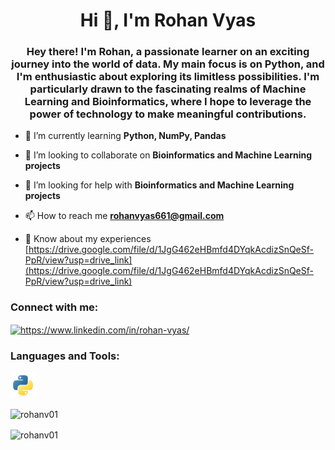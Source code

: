 <h1 align="center">Hi 👋, I'm Rohan Vyas</h1>
<h3 align="center">Hey there! I'm Rohan, a passionate learner on an exciting journey into the world of data. My main focus is on Python, and I'm enthusiastic about exploring its limitless possibilities. I'm particularly drawn to the fascinating realms of Machine Learning and Bioinformatics, where I hope to leverage the power of technology to make meaningful contributions.</h3>

- 🌱 I’m currently learning **Python, NumPy, Pandas**

- 👯 I’m looking to collaborate on **Bioinformatics and Machine Learning projects**

- 🤝 I’m looking for help with **Bioinformatics and Machine Learning projects**

- 📫 How to reach me **rohanvyas661@gmail.com**

- 📄 Know about my experiences [https://drive.google.com/file/d/1JgG462eHBmfd4DYqkAcdizSnQeSf-PpR/view?usp=drive_link](https://drive.google.com/file/d/1JgG462eHBmfd4DYqkAcdizSnQeSf-PpR/view?usp=drive_link)

<h3 align="left">Connect with me:</h3>
<p align="left">
<a href="https://linkedin.com/in/https://www.linkedin.com/in/rohan-vyas/" target="blank"><img align="center" src="https://raw.githubusercontent.com/rahuldkjain/github-profile-readme-generator/master/src/images/icons/Social/linked-in-alt.svg" alt="https://www.linkedin.com/in/rohan-vyas/" height="30" width="40" /></a>
</p>

<h3 align="left">Languages and Tools:</h3>
<p align="left"> <a href="https://www.python.org" target="_blank" rel="noreferrer"> <img src="https://raw.githubusercontent.com/devicons/devicon/master/icons/python/python-original.svg" alt="python" width="40" height="40"/> </a> </p>

<p><img align="center" src="https://github-readme-stats.vercel.app/api/top-langs?username=rohanv01&show_icons=true&locale=en&layout=compact" alt="rohanv01" /></p>

<p><img align="center" src="https://github-readme-streak-stats.herokuapp.com/?user=rohanv01&" alt="rohanv01" /></p>
